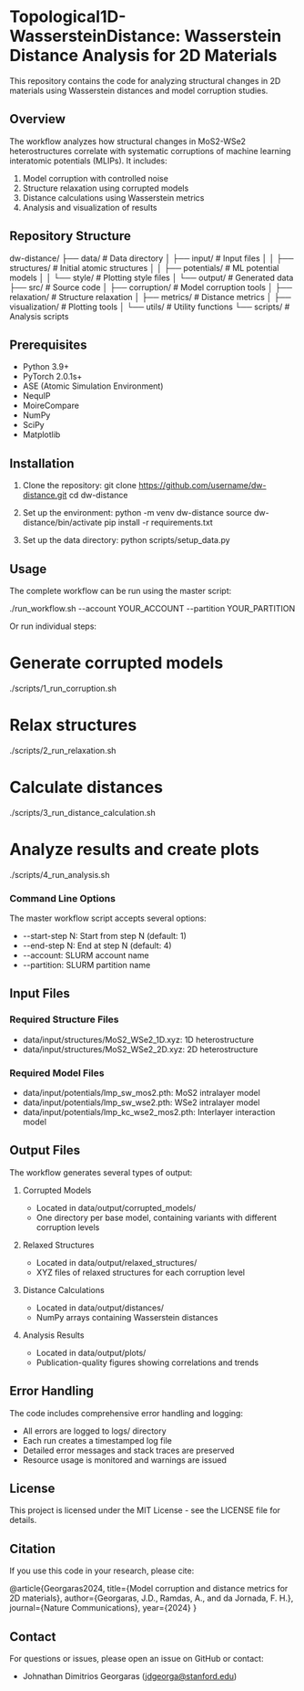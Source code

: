 # Topological1D-WassersteinDistance: Wasserstein Distance Analysis for 2D Materials

This repository contains the code for analyzing structural changes in 2D materials using Wasserstein distances and model corruption studies.

## Overview

The workflow analyzes how structural changes in MoS2-WSe2 heterostructures correlate with systematic corruptions of machine learning interatomic potentials (MLIPs). It includes:

1. Model corruption with controlled noise
2. Structure relaxation using corrupted models
3. Distance calculations using Wasserstein metrics
4. Analysis and visualization of results

## Repository Structure

dw-distance/
├── data/                      # Data directory
│   ├── input/                # Input files
│   │   ├── structures/      # Initial atomic structures
│   │   ├── potentials/      # ML potential models
│   │   └── style/          # Plotting style files
│   └── output/              # Generated data
├── src/                      # Source code
│   ├── corruption/          # Model corruption tools
│   ├── relaxation/          # Structure relaxation
│   ├── metrics/             # Distance metrics
│   ├── visualization/       # Plotting tools
│   └── utils/              # Utility functions
└── scripts/                  # Analysis scripts

## Prerequisites

- Python 3.9+
- PyTorch 2.0.1s+
- ASE (Atomic Simulation Environment)
- NequIP
- MoireCompare
- NumPy
- SciPy
- Matplotlib

## Installation

1. Clone the repository:
git clone https://github.com/username/dw-distance.git
cd dw-distance

2. Set up the environment:
python -m venv dw-distance
source dw-distance/bin/activate
pip install -r requirements.txt

3. Set up the data directory:
python scripts/setup_data.py

## Usage

The complete workflow can be run using the master script:

./run_workflow.sh --account YOUR_ACCOUNT --partition YOUR_PARTITION

Or run individual steps:

# Generate corrupted models
./scripts/1_run_corruption.sh

# Relax structures
./scripts/2_run_relaxation.sh

# Calculate distances
./scripts/3_run_distance_calculation.sh

# Analyze results and create plots
./scripts/4_run_analysis.sh

### Command Line Options

The master workflow script accepts several options:

- --start-step N: Start from step N (default: 1)
- --end-step N: End at step N (default: 4)
- --account: SLURM account name
- --partition: SLURM partition name

## Input Files

### Required Structure Files
- data/input/structures/MoS2_WSe2_1D.xyz: 1D heterostructure
- data/input/structures/MoS2_WSe2_2D.xyz: 2D heterostructure

### Required Model Files
- data/input/potentials/lmp_sw_mos2.pth: MoS2 intralayer model
- data/input/potentials/lmp_sw_wse2.pth: WSe2 intralayer model
- data/input/potentials/lmp_kc_wse2_mos2.pth: Interlayer interaction model

## Output Files

The workflow generates several types of output:

1. Corrupted Models
   - Located in data/output/corrupted_models/
   - One directory per base model, containing variants with different corruption levels

2. Relaxed Structures
   - Located in data/output/relaxed_structures/
   - XYZ files of relaxed structures for each corruption level

3. Distance Calculations
   - Located in data/output/distances/
   - NumPy arrays containing Wasserstein distances

4. Analysis Results
   - Located in data/output/plots/
   - Publication-quality figures showing correlations and trends

## Error Handling

The code includes comprehensive error handling and logging:

- All errors are logged to logs/ directory
- Each run creates a timestamped log file
- Detailed error messages and stack traces are preserved
- Resource usage is monitored and warnings are issued

## License

This project is licensed under the MIT License - see the LICENSE file for details.

## Citation

If you use this code in your research, please cite:

@article{Georgaras2024,
    title={Model corruption and distance metrics for 2D materials},
    author={Georgaras, J.D., Ramdas, A., and da Jornada, F. H.},
    journal={Nature Communications},
    year={2024}
}

## Contact

For questions or issues, please open an issue on GitHub or contact:
- Johnathan Dimitrios Georgaras (jdgeorga@stanford.edu)
